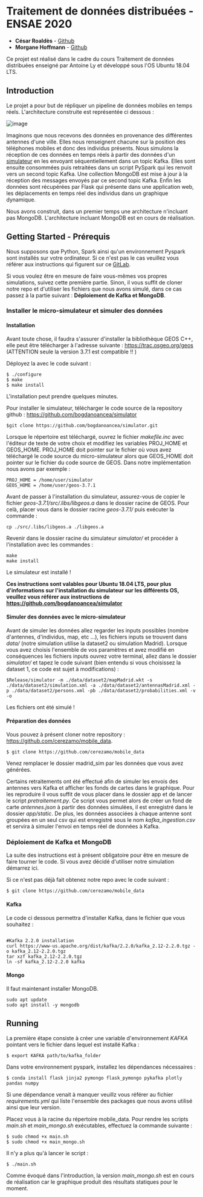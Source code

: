 # Traitement de données distribuées - ENSAE 2020

* **César Roaldès**  - [Github](https://github.com/CesarRoaldes)
* **Morgane Hoffmann**  - [Github](https://github.com/cerezamo)


Ce projet est réalisé dans le cadre du cours Traitement de données distribuées enseigné par Antoine Ly et développé sous l'OS Ubuntu 18.04 LTS.

## Introduction 

Le projet a pour but de répliquer un pipeline de données mobiles en temps réels. L'architecture construite est représentée ci dessous : 

![image](https://github.com/cerezamo/mobile_data/blob/master/images/schema.PNG)

Imaginons que nous recevons des données en provenance des différentes antennes d'une ville. Elles nous renseignent chacune sur la position des téléphones mobiles et donc des individus présents. Nous simulons la réception de ces données en temps réels à partir des données d'un [simulateur](https://github.com/bogdanoancea/simulator) en les envoyant séquentiellement dans un topic Kafka. Elles sont ensuite consommées puis retraitées dans un script PySpark qui les renvoit vers un second topic Kafka. Une collection MongoDB est mise à jour à la réception des messages envoyés par ce second topic Kafka. Enfin les données sont récupérées par Flask qui présente dans une application web, les déplacements en temps réel des individus dans un graphique dynamique. 


Nous avons construit, dans un premier temps une architecture n'incluant pas MongoDB. L'architecture incluant MongoDB est en cours de réalisation. 


## Getting Started - Prérequis

Nous supposons que Python, Spark ainsi qu'un environnement Pyspark sont installés sur votre ordinateur. Si ce n'est pas le cas veuillez vous référer aux instructions qui figurent sur ce [GitLab](https://gitlab.com/AntoineLy/ensae_distributedcomputing/-/tree/master/TDs/Installation).

Si vous voulez être en mesure de faire vous-mêmes vos propres simulations, suivez cette première partie. Sinon, il vous suffit de cloner notre repo et d'utiliser les fichiers que nous avons simulé, dans ce cas passez à la partie suivant : **Déploiement de Kafka et MongoDB**.

### Installer le micro-simulateur et simuler des données 

#### Installation 

Avant toute chose, il faudra s'assurer d'installer la bibliothèque GEOS C++, elle peut être télécharger à l'adresse suivante :  https://trac.osgeo.org/geos (ATTENTION seule la version 3.7.1 est compatible !! )

Déployez la avec le code suivant : 

```
$ ./configure
$ make
$ make install
```
L'installation peut prendre quelques minutes. 


Pour installer le simulateur, télécharger le code source de la repository github : https://github.com/bogdanoancea/simulator 

```
$git clone https://github.com/bogdanoancea/simulator.git
```

Lorsque le répertoire est téléchargé, ouvrez le fichier *makefile.inc* avec l'éditeur de texte de votre choix et modifiez les variables PROJ_HOME et GEOS_HOME. PROJ_HOME doit pointer sur le fichier où vous avez téléchargé le code source du micro-simulateur alors que GEOS_HOME doit pointer sur le fichier du code source de GEOS. Dans notre implémentation nous avons par exemple : 


```
PROJ_HOME = /home/user/simulator
GEOS_HOME = /home/user/geos-3.7.1
```

Avant de passer à l'installation du simulateur, assurez-vous de copier le fichier *geos-3.7.1/src/.libs/libgeos.a* dans le dossier racine de GEOS. Pour celà, placer vous dans le dossier racine *geos-3.7.1/* puis exécuter la commande :

```
cp ./src/.libs/libgeos.a ./libgeos.a
```

Revenir dans le dossier racine du simulateur *simulator/* et procéder à l'installation avec les commandes :

```
make 
make install
```

Le simulateur est installé ! 

**Ces instructions sont valables pour Ubuntu 18.04 LTS, pour plus d'informations sur l'installation du simulateur sur les différents OS, veuillez vous référer aux instructions de https://github.com/bogdanoancea/simulator**

#### Simuler des données avec le micro-simulateur 

Avant de simuler les données allez regarder les inputs possibles (nombre d'antennes, d'individus, map, etc ...), les fichiers inputs se trouvent dans *data/* (notre simulation utilise la dataset2 ou simulation Madrid). Lorsque vous avez choisis l'ensemble de vos paramètres et avez modifié en conséquences les fichiers inputs ouvrez votre terminal, allez dans le dossier *simulator/* et tapez le code suivant (bien entendu si vous choisissez la dataset 1, ce code est sujet à modifications) : 

```
$Release/simulator -m ./data/dataset2/mapMadrid.wkt -s ./data/dataset2/simulation.xml -a ./data/dataset2/antennasMadrid.xml -p ./data/dataset2/persons.xml -pb ./data/dataset2/probabilities.xml -v -o
```

Les fichiers ont été simulé ! 


#### Préparation des données 

Vous pouvez à présent cloner notre repository : https://github.com/cerezamo/mobile_data. 
```
$ git clone https://github.com/cerezamo/mobile_data

```

Venez remplacer le dossier madrid_sim par les données que vous avez générées. 

Certains retraitements ont été effectué afin de simuler les envois des antennes vers Kafka et afficher les fonds de cartes dans le graphique. Pour les reproduire il vous suffit de vous placer dans le dossier app et de lancer le script *pretraitement.py*. Ce script vous permet alors de créer un fond de carte *antennes.json* à partir des données simulées, il est enregistré dans le dossier *app/static*. De plus, les données associées à chaque antenne sont groupées en un seul csv qui est enregistré sous le nom *kafka_ingestion.csv* et servira à simuler l'envoi en temps réel de données à Kafka. 



### Déploiement de Kafka et MongoDB

La suite des instructions est à présent obligatoire pour être en mesure de faire tourner le code. Si vous avez décidé d'utiliser notre simulation démarrez ici. 

Si ce n'est pas déjà fait obtenez notre repo avec le code suivant : 
```
$ git clone https://github.com/cerezamo/mobile_data

```

#### Kafka

Le code ci dessous permettra d'installer Kafka, dans le fichier que vous souhaitez : 

```

#Kafka 2.2.0 installation
curl https://www-us.apache.org/dist/kafka/2.2.0/kafka_2.12-2.2.0.tgz -o kafka_2.12-2.2.0.tgz
tar xzf kafka_2.12-2.2.0.tgz
ln -sf kafka_2.12-2.2.0 kafka

```


#### Mongo

Il faut maintenant installer MongoDB. 
```
sudo apt update
sudo apt install -y mongodb
```


## Running 

La première étape consiste à créer une variable d'environnement *KAFKA* pointant vers le fichier dans lequel est installé Kafka : 

```
$ export KAFKA path/to/kafka_folder 
```

Dans votre environnement pyspark, installez les dépendances nécessaires : 

```
$ conda install flask jinja2 pymongo flask_pymongo pykafka plotly pandas numpy 

```

Si une dépendance venait à manquer veuillz vous référer au fichier *requirements.yml* qui liste l'ensemble des packages que nous avons utilisé ainsi que leur version. 


Placez vous à la racine du répertoire mobile_data. Pour rendre les scripts *main.sh* et *main_mongo.sh* exécutables, effectuez la commande suivante : 
```
$ sudo chmod +x main.sh 
$ sudo chmod +x main_mongo.sh 

```

Il n'y a plus qu'à lancer le script : 

```
$ ./main.sh

```


Comme évoqué dans l'introduction, la version *main_mongo.sh* est en cours de réalisation car le graphique produit des résultats statiques pour le moment. 












